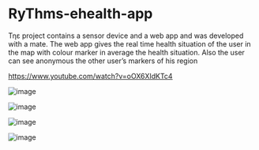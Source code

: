 # RyThms-ehealth-app

Τηε project contains a sensor device and a web app and was developed with a mate.
The web app gives the real time health situation of the user in the map with colour 
marker in average the health situation. Also the user can see anonymous the other
user’s markers of his region

https://www.youtube.com/watch?v=oOX6XIdKTc4

![image](https://user-images.githubusercontent.com/87852076/127890314-87785338-32b9-47cc-9529-dba7bceb32ed.png)

![image](https://user-images.githubusercontent.com/87852076/127890246-95698a71-7dea-4c80-b3df-4152e5e3db1b.png)

![image](https://user-images.githubusercontent.com/87852076/127890377-62393316-0db4-4045-b012-0accd9ffbf1d.png)

![image](https://user-images.githubusercontent.com/87852076/127890422-de3a573c-4191-4cd9-820a-d5db8fed4330.png)

